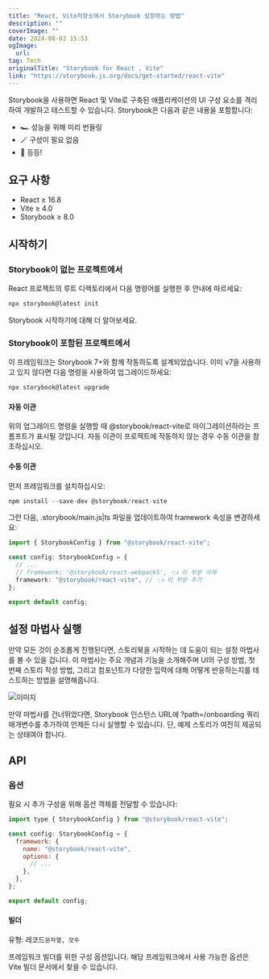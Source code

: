 ```yaml
---
title: "React, Vite저장소에서 Storybook 설정하는 방법"
description: ""
coverImage: ""
date: 2024-08-03 15:53
ogImage: 
  url: 
tag: Tech
originalTitle: "Storybook for React , Vite"
link: "https://storybook.js.org/docs/get-started/react-vite"
---
```




Storybook을 사용하면 React 및 Vite로 구축된 애플리케이션의 UI 구성 요소를 격리하여 개발하고 테스트할 수 있습니다. Storybook은 다음과 같은 내용을 포함합니다:

- 🏎️ 성능을 위해 미리 번들링
- 🪄 구성이 필요 없음
- 💫 등등!

## 요구 사항

- React ≥ 16.8
- Vite ≥ 4.0
- Storybook ≥ 8.0

## 시작하기

### Storybook이 없는 프로젝트에서

React 프로젝트의 루트 디렉토리에서 다음 명령어를 실행한 후 안내에 따르세요:

```js
npx storybook@latest init
```

Storybook 시작하기에 대해 더 알아보세요.

### Storybook이 포함된 프로젝트에서

이 프레임워크는 Storybook 7+와 함께 작동하도록 설계되었습니다. 이미 v7을 사용하고 있지 않다면 다음 명령을 사용하여 업그레이드하세요:

```js
npx storybook@latest upgrade
```

#### 자동 이관

위의 업그레이드 명령을 실행할 때 @storybook/react-vite로 마이그레이션하라는 프롬프트가 표시될 것입니다. 자동 이관이 프로젝트에 작동하지 않는 경우 수동 이관을 참조하십시오.

#### 수동 이관

먼저 프레임워크를 설치하십시오:

```js
npm install --save-dev @storybook/react-vite
```

그런 다음, .storybook/main.js|ts 파일을 업데이트하여 framework 속성을 변경하세요:

```typescript
import { StorybookConfig } from "@storybook/react-vite";

const config: StorybookConfig = {
  // ...
  // framework: '@storybook/react-webpack5', 👈 이 부분 삭제
  framework: "@storybook/react-vite", // 👈 이 부분 추가
};

export default config;
```

## 설정 마법사 실행

만약 모든 것이 순조롭게 진행된다면, 스토리북을 시작하는 데 도움이 되는 설정 마법사를 볼 수 있을 겁니다. 이 마법사는 주요 개념과 기능을 소개해주며 UI의 구성 방법, 첫 번째 스토리 작성 방법, 그리고 컴포넌트가 다양한 입력에 대해 어떻게 반응하는지를 테스트하는 방법을 설명해줍니다.

![이미지](/assets/img/StorybookforReactVite_0.png)

만약 마법사를 건너뛰었다면, Storybook 인스턴스 URL에 ?path=/onboarding 쿼리 매개변수를 추가하여 언제든 다시 실행할 수 있습니다. 단, 예제 스토리가 여전히 제공되는 상태여야 합니다.

## API

### 옵션

필요 시 추가 구성을 위해 옵션 객체를 전달할 수 있습니다:

```js
import type { StorybookConfig } from "@storybook/react-vite";

const config: StorybookConfig = {
  framework: {
    name: "@storybook/react-vite",
    options: {
      // ...
    },
  },
};

export default config;
```

#### 빌더

유형: 레코드`문자열, 모두`

프레임워크 빌더를 위한 구성 옵션입니다. 해당 프레임워크에서 사용 가능한 옵션은 Vite 빌더 문서에서 찾을 수 있습니다.
